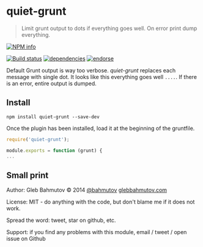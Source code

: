 # quiet-grunt

> Limit grunt output to dots if everything goes well. On error print dump everything.

[![NPM info][nodei.co]](https://npmjs.org/package/quiet-grunt)

[![Build status][ci-image]][ci-url]
[![dependencies][dependencies-image]][dependencies-url]
[![endorse][endorse-image]][endorse-url]

Default Grunt output is way too verbose. *quiet-grunt* replaces each message with single dot.
It looks like this everything goes well `....`. If there is an error, entire output is dumped.

## Install

```shell
npm install quiet-grunt --save-dev
```

Once the plugin has been installed, load it at the beginning of the gruntfile.

```js
require('quiet-grunt');

module.exports = function (grunt) {
...
```

## Small print

Author: Gleb Bahmutov &copy; 2014
[@bahmutov](https://twitter.com/bahmutov) [glebbahmutov.com](http://glebbahmutov.com)

License: MIT - do anything with the code, but don't blame me if it does not work.

Spread the word: tweet, star on github, etc.

Support: if you find any problems with this module, email / tweet / open issue on Github

[ci-image]: https://travis-ci.org/bahmutov/quiet-grunt.png?branch=master
[ci-url]: https://travis-ci.org/bahmutov/quiet-grunt
[nodei.co]: https://nodei.co/npm/quiet-grunt.png?downloads=true
[dependencies-image]: https://david-dm.org/bahmutov/quiet-grunt.png
[dependencies-url]: https://david-dm.org/bahmutov/quiet-grunt
[endorse-image]: https://api.coderwall.com/bahmutov/endorsecount.png
[endorse-url]: https://coderwall.com/bahmutov
